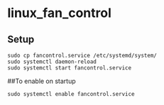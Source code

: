 # linux_fan_control

## Setup
```
sudo cp fancontrol.service /etc/systemd/system/
sudo systemctl daemon-reload
sudo systemctl start fancontrol.service
```
##To enable on startup
```
sudo systemctl enable fancontrol.service
```
